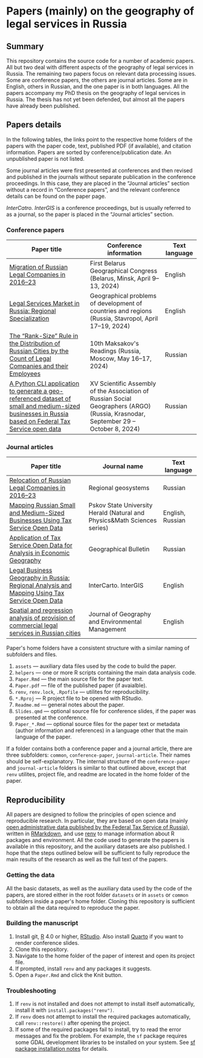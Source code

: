 # Papers (mainly) on the geography of legal services in Russia

## Summary

This repository contains the source code for a number of academic papers. All but two deal with different aspects of the geography of legal services in Russia. The remaining two papers focus on relevant data processing issues. Some are conference papers, the others are journal articles. Some are in English, others in Russian, and the one paper is in both languages. All the papers accompany my PhD thesis on the geography of legal services in Russia. The thesis has not yet been defended, but almost all the papers have already been published.

## Papers details

In the following tables, the links point to the respective home folders of the papers with the paper code, text, published PDF (if available), and citation information. Papers are sorted by conference/publication date. An unpublished paper is not listed.

Some journal articles were first presented at conferences and then revised and published in the journals without separate publication in the conference proceedings. In this case, they are placed in the “Journal articles” section without a record in “Conference papers”, and the relevant conference details can be found on the paper page.

*InterCatro. InterGIS* is a conference proceedings, but is usually referred to as a journal, so the paper is placed in the “Journal articles” section.

### Conference papers

| Paper title | Conference information | Text language |
| -- | -- | -- |
| [Migration of Russian Legal Companies in 2016–23](legal-companies-migration) | First Belarus Geographical Congress (Belarus, Minsk, April 9–13, 2024) | English |
| [Legal Services Market in Russia: Regional Specialization](legal-companies-regional-specialization) | Geographical problems of development of countries and regions (Russia, Stavropol, April 17–19, 2024) | English |
| [The “Rank-Size” Rule in the Distribution of Russian Cities by the Count of Legal Companies and their Employees](legal-companies-zipf-law) | 10th Maksakov's Readings (Russia, Moscow, May 16–17, 2024) | Russian |
| [A Python CLI application to generate a geo-referenced dataset of small and medium-sized businesses in Russia based on Federal Tax Service open data](fts-open-data-cli-app) | XV Scientific Assembly of the Association of Russian Social Geographers (ARGO) (Russia, Krasnodar, September 29 – October 8, 2024) | Russian |

### Journal articles

| Paper title | Journal name | Text language |
| -- | -- | -- |
| [Relocation of Russian Legal Companies in 2016–23](legal-companies-migration) | Regional geosystems | Russian |
| [Mapping Russian Small and Medium-Sized Businesses Using Tax Service Open Data](law-firms-mapping) | Pskov State University Herald (Natural and Physics&Math Sciences series) | English, Russian |
| [Application of Tax Service Open Data for Analysis in Economic Geography](fts-open-data-in-economic-geography) | Geographical Bulletin | Russian |
| [Legal Business Geography in Russia: Regional Analysis and Mapping Using Tax Service Open Data](law-firms-geography) | InterCarto. InterGIS | English |
| [Spatial and regression analysis of provision of commercial legal services in Russian cities](legal-services-provision) | Journal of Geography and Environmental Management | English |

Paper's home folders have a consistent structure with a similar naming of subfolders and files.

1. `assets` — auxiliary data files used by the code to build the paper.
2. `helpers` — one or more R scripts containing the main data analysis code.
3. `Paper.Rmd` — the main source file for the paper text.
4. `Paper.pdf` — file of the published paper (if avaialble).
5. `renv`, `renv.lock`, `.Rpofile` — utilites for reproducibility.
6. `*.Rproj` — R project file to be opened with RStudio.
7. `Readme.md` — general notes about the paper.
8. `Slides.qmd` — optional source file for conference slides, if the paper was presented at the conference.
9. `Paper_*.Rmd` — optional source files for the paper text or metadata (author information and references) in a language other that the main language of the paper.

If a folder contains both a conference paper and a journal article, there are three subfolders: `common`, `conference-paper`, `journal-article`. Their names should be self-explanatory. The internal structure of the `conference-paper` and `journal-article` folders is similar to that outlined above, except that `renv` utilites, project file, and readme are located in the home folder of the paper.

## Reproducibility

All papers are designed to follow the principles of open science and reproducible research. In particular, they are based on open data (mainly [open administrative data published by the Federal Tax Service of Russia](https://www.nalog.gov.ru/opendata/)), written in [RMarkdown](https://rmarkdown.rstudio.com/), and use [renv](https://rstudio.github.io/renv/index.html) to manage information about R packages and environment. All the code used to generate the papers is available in this repository, and the auxiliary datasets are also published. I hope that the steps outlined below will be sufficient to fully reproduce the main results of the research as well as the full text of the papers.

### Getting the data

All the basic datasets, as well as the auxiliary data used by the code of the papers, are stored either in the root folder `datasets` or in `assets` or `common` subfolders inside a paper's home folder. Cloning this repository is sufficient to obtain all the data required to reproduce the paper.

### Building the manuscript

1. Install git, [R](https://www.r-project.org/) 4.0 or higher, [RStudio](https://posit.co/download/rstudio-desktop/). Also install [Quarto](https://quarto.org/) if you want to render conference slides.
2. Clone this repository.
3. Navigate to the home folder of the paper of interest and open its project file.
4. If prompted, install `renv` and any packages it suggests.
5. Open a `Paper.Rmd` and click the Knit button.

### Troubleshooting

1. If `renv` is not installed and does not attempt to install itself automatically, install it with `install.packages("renv")`.
2. If `renv` does not attempt to install the required packages automatically, call `renv::restore()` after opening the project.
3. If some of the required packages fail to install, try to read the error messages and fix the problem. For example, the `sf` package requires some GDAL development libraries to be installed on your system. See [sf package installation notes](https://r-spatial.github.io/sf/#installing) for details.
